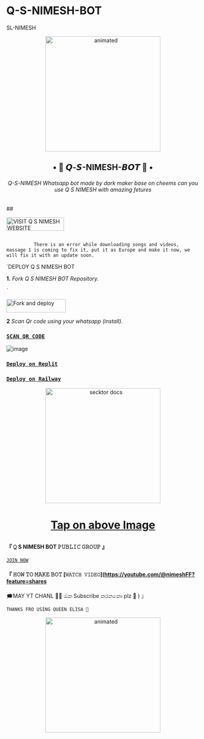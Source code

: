 # Q-S-NIMESH-BOT
SL-NIMESH
<p align="center">
  <img src="https://encrypted-tbn0.gstatic.com/images?q=tbn:ANd9GcRHfvvCXrSEoRot6PxbRf4O3G3FqE3Z4Uw0XA&usqp=CAU " alt="animated" width="300" height="300" />
</p>
 <h2 align="center">• 💃 𝙌-𝙎-NIMESH-𝘽𝙊𝙏 💃 •<br></h2>
 
 
 <h6 align= "center"> 
Q-S-NIMESH Whatsapp bot made by dark maker base on cheems can you use Q S NIMESH with amazing fetures
</h6>
## 
<p align="left">
<a href="http://www.queenelisa.42web.io"><img align="center" src="https://telegra.ph/file/8b7c4a9bbaae67b1b2e0e.png" alt="VISIT Q S NIMESH WEBSITE" height="35" width="150" /></a>
</p align="left">


## 

              There is an error while downloading songs and videos, massage 1 is coming to fix it, put it as Europe and make it now, we will fix it with an update soon.
              
              
`DEPLOY Q S NIMESH BOT

**1.** _Fork Q S NIMESH BOT Repository._

`<p align="left">
<a href="https://github.com/DarkMakerofc/Queen-Elisa-MD-V2/fork"><img align="center" src="https://telegra.ph/file/3514997e86c4bb12d8f67.png" alt="Fork and deploy" height="35" width="155" /></a>

  **2** _Scan Qr code using your whatsapp (install)._
  
  
  
  ### [`SCAN QR CODE`](https://replit.com/@MRNima/QUEEN-ELISA-MULTIAUTH-QR-SCANER)
  ![image](https://github.com/nimeshwhatsappbot/Q-S-NIMESH-BOT/)

   ### [`Deploy on Replit`](https://replit.com/)
   ### [`Deploy on Railway`](https://railway.app/?referralCode=jDDNQq)
  
  
  
  
 <p align="center">  
  <a href="https://youtube.com/@nimeshFF?feature=shares">
    <img alt="secktor docs" height="300" src="https://t3.ftcdn.net/jpg/03/00/38/90/360_F_300389025_b5hgHpjDprTySl8loTqJRMipySb1rO0I.jpg">
    <h1 align="center">Tap on above Image</h1>
  </a> 
  
  
##
## 

#### 『 𝚀 S NIMESH BOT 𝙿𝚄𝙱𝙻𝙸𝙲 𝙶𝚁𝙾𝚄𝙿 』
[`𝙹𝙾𝙸𝙽 𝙽𝙾𝚆`](https://chat.whatsapp.com/Bopki6IOujj6amH7AooggW)

#### 『 𝙷𝙾𝚆 𝚃𝙾 𝙼𝙰𝙺𝙴 𝙱𝙾𝚃 [`𝚆𝙰𝚃𝙲𝙷 𝚅𝙸𝙳𝙴𝙾`](https://youtube.com/@nimeshFF?feature=shares

🗯️MAY YT CHANL 💫✨
ඔක Subscribe කරනකො plz 🥺
) 』

`THANKS FRO USING QUEEN ELISA 💞`
<p align="center">
  <img src="https://encrypted-tbn0.gstatic.com/images?q=tbn:ANd9GcQjSsHZJbC1JB_ABlu4HYQoVUaxvgLjmPsWbUOMetA329CrOgb_HyBfnE7Tqfv8mBs3HTk&usqp=CAU " alt="animated" width="300" height="300" />
</p>
